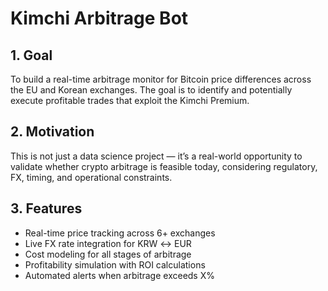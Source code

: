 # Kimchi Arbitrage Bot

## 1. Goal

To build a real-time arbitrage monitor for Bitcoin price differences across the EU and Korean exchanges. The goal is to identify and potentially execute profitable trades that exploit the Kimchi Premium.

## 2. Motivation

This is not just a data science project — it’s a real-world opportunity to validate whether crypto arbitrage is feasible today, considering regulatory, FX, timing, and operational constraints.

## 3. Features

- Real-time price tracking across 6+ exchanges
- Live FX rate integration for KRW ↔ EUR
- Cost modeling for all stages of arbitrage
- Profitability simulation with ROI calculations
- Automated alerts when arbitrage exceeds X%
  